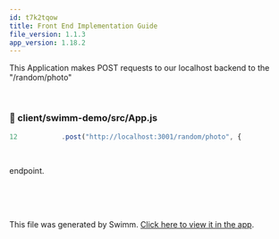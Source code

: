 ```yaml
---
id: t7k2tqow
title: Front End Implementation Guide
file_version: 1.1.3
app_version: 1.18.2
---
```


This Application makes POST requests to our localhost backend to the "/random/photo"

<br/>


<!-- NOTE-swimm-snippet: the lines below link your snippet to Swimm -->
### 📄 client/swimm-demo/src/App.js
```javascript
12           .post("http://localhost:3001/random/photo", {
```

<br/>

endpoint.<br/>
<br/><br/>

<br/>

This file was generated by Swimm. [Click here to view it in the app](https://app.swimm.io/repos/Z2l0aHViJTNBJTNBc3dpbW0tZnJvbnRlbmQlM0ElM0Fyb3NzLWdpZGVvbi1hc3VyaW9u/docs/t7k2tqow).
